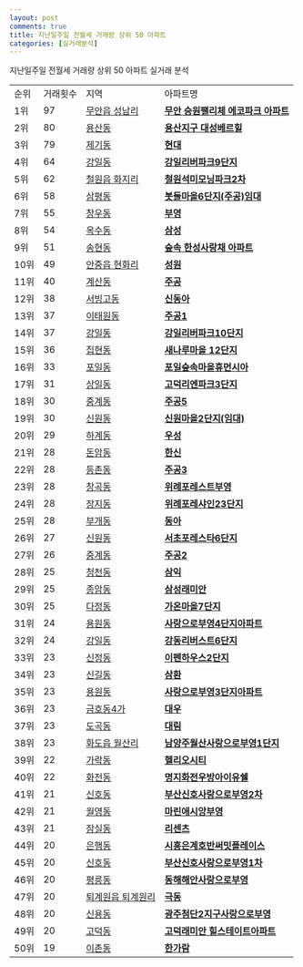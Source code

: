 ```yaml
---
layout: post
comments: true
title: 지난일주일 전월세 거래량 상위 50 아파트
categories: [실거래분석]
---
```


지난일주일 전월세 거래량 상위 50 아파트 실거래 분석

<table>
  <tr>
    <td>순위</td>
    <td>거래횟수</td>
    <td>지역</td>
    <td>아파트명</td>
  </tr>

  <tr>
    <td>1위</td>
    <td>97</td>
    <td><a href="/실거래가/2021/06/27/46840.html">무안읍 성남리</a></td>
    <td colspan="4" style="font-weight: bold;"><a href="https://search.naver.com/search.naver?query=무안읍 성남리 무안 승원팰리체 에코파크 아파트">무안 승원팰리체 에코파크 아파트</a></td>
  </tr>

  <tr>
    <td>2위</td>
    <td>80</td>
    <td><a href="/실거래가/2021/06/27/29110.html">용산동</a></td>
    <td colspan="4" style="font-weight: bold;"><a href="https://search.naver.com/search.naver?query=용산동 용산지구 대성베르힐">용산지구 대성베르힐</a></td>
  </tr>

  <tr>
    <td>3위</td>
    <td>79</td>
    <td><a href="/실거래가/2021/06/27/11230.html">제기동</a></td>
    <td colspan="4" style="font-weight: bold;"><a href="https://search.naver.com/search.naver?query=제기동 현대">현대</a></td>
  </tr>

  <tr>
    <td>4위</td>
    <td>64</td>
    <td><a href="/실거래가/2021/06/27/11740.html">강일동</a></td>
    <td colspan="4" style="font-weight: bold;"><a href="https://search.naver.com/search.naver?query=강일동 강일리버파크9단지">강일리버파크9단지</a></td>
  </tr>

  <tr>
    <td>5위</td>
    <td>62</td>
    <td><a href="/실거래가/2021/06/27/42780.html">철원읍 화지리</a></td>
    <td colspan="4" style="font-weight: bold;"><a href="https://search.naver.com/search.naver?query=철원읍 화지리 철원석미모닝파크2차">철원석미모닝파크2차</a></td>
  </tr>

  <tr>
    <td>6위</td>
    <td>58</td>
    <td><a href="/실거래가/2021/06/27/41135.html">삼평동</a></td>
    <td colspan="4" style="font-weight: bold;"><a href="https://search.naver.com/search.naver?query=삼평동 봇들마을6단지(주공)임대">봇들마을6단지(주공)임대</a></td>
  </tr>

  <tr>
    <td>7위</td>
    <td>55</td>
    <td><a href="/실거래가/2021/06/27/41450.html">창우동</a></td>
    <td colspan="4" style="font-weight: bold;"><a href="https://search.naver.com/search.naver?query=창우동 부영">부영</a></td>
  </tr>

  <tr>
    <td>8위</td>
    <td>54</td>
    <td><a href="/실거래가/2021/06/27/11200.html">옥수동</a></td>
    <td colspan="4" style="font-weight: bold;"><a href="https://search.naver.com/search.naver?query=옥수동 삼성">삼성</a></td>
  </tr>

  <tr>
    <td>9위</td>
    <td>51</td>
    <td><a href="/실거래가/2021/06/27/47170.html">송현동</a></td>
    <td colspan="4" style="font-weight: bold;"><a href="https://search.naver.com/search.naver?query=송현동 숲속 한성사랑채 아파트">숲속 한성사랑채 아파트</a></td>
  </tr>

  <tr>
    <td>10위</td>
    <td>49</td>
    <td><a href="/실거래가/2021/06/27/41220.html">안중읍 현화리</a></td>
    <td colspan="4" style="font-weight: bold;"><a href="https://search.naver.com/search.naver?query=안중읍 현화리 성원">성원</a></td>
  </tr>

  <tr>
    <td>11위</td>
    <td>40</td>
    <td><a href="/실거래가/2021/06/27/28245.html">계산동</a></td>
    <td colspan="4" style="font-weight: bold;"><a href="https://search.naver.com/search.naver?query=계산동 주공">주공</a></td>
  </tr>

  <tr>
    <td>12위</td>
    <td>38</td>
    <td><a href="/실거래가/2021/06/27/11170.html">서빙고동</a></td>
    <td colspan="4" style="font-weight: bold;"><a href="https://search.naver.com/search.naver?query=서빙고동 신동아">신동아</a></td>
  </tr>

  <tr>
    <td>13위</td>
    <td>37</td>
    <td><a href="/실거래가/2021/06/27/11170.html">이태원동</a></td>
    <td colspan="4" style="font-weight: bold;"><a href="https://search.naver.com/search.naver?query=이태원동 주공1">주공1</a></td>
  </tr>

  <tr>
    <td>14위</td>
    <td>37</td>
    <td><a href="/실거래가/2021/06/27/11740.html">강일동</a></td>
    <td colspan="4" style="font-weight: bold;"><a href="https://search.naver.com/search.naver?query=강일동 강일리버파크10단지">강일리버파크10단지</a></td>
  </tr>

  <tr>
    <td>15위</td>
    <td>36</td>
    <td><a href="/실거래가/2021/06/27/36110.html">집현동</a></td>
    <td colspan="4" style="font-weight: bold;"><a href="https://search.naver.com/search.naver?query=집현동 새나루마을 12단지">새나루마을 12단지</a></td>
  </tr>

  <tr>
    <td>16위</td>
    <td>33</td>
    <td><a href="/실거래가/2021/06/27/41430.html">포일동</a></td>
    <td colspan="4" style="font-weight: bold;"><a href="https://search.naver.com/search.naver?query=포일동 포일숲속마을휴먼시아">포일숲속마을휴먼시아</a></td>
  </tr>

  <tr>
    <td>17위</td>
    <td>31</td>
    <td><a href="/실거래가/2021/06/27/11740.html">상일동</a></td>
    <td colspan="4" style="font-weight: bold;"><a href="https://search.naver.com/search.naver?query=상일동 고덕리엔파크3단지">고덕리엔파크3단지</a></td>
  </tr>

  <tr>
    <td>18위</td>
    <td>30</td>
    <td><a href="/실거래가/2021/06/27/11350.html">중계동</a></td>
    <td colspan="4" style="font-weight: bold;"><a href="https://search.naver.com/search.naver?query=중계동 주공5">주공5</a></td>
  </tr>

  <tr>
    <td>19위</td>
    <td>30</td>
    <td><a href="/실거래가/2021/06/27/41281.html">신원동</a></td>
    <td colspan="4" style="font-weight: bold;"><a href="https://search.naver.com/search.naver?query=신원동 신원마을2단지(임대)">신원마을2단지(임대)</a></td>
  </tr>

  <tr>
    <td>20위</td>
    <td>29</td>
    <td><a href="/실거래가/2021/06/27/11350.html">하계동</a></td>
    <td colspan="4" style="font-weight: bold;"><a href="https://search.naver.com/search.naver?query=하계동 우성">우성</a></td>
  </tr>

  <tr>
    <td>21위</td>
    <td>28</td>
    <td><a href="/실거래가/2021/06/27/11290.html">돈암동</a></td>
    <td colspan="4" style="font-weight: bold;"><a href="https://search.naver.com/search.naver?query=돈암동 한신">한신</a></td>
  </tr>

  <tr>
    <td>22위</td>
    <td>28</td>
    <td><a href="/실거래가/2021/06/27/11500.html">등촌동</a></td>
    <td colspan="4" style="font-weight: bold;"><a href="https://search.naver.com/search.naver?query=등촌동 주공3">주공3</a></td>
  </tr>

  <tr>
    <td>23위</td>
    <td>28</td>
    <td><a href="/실거래가/2021/06/27/41131.html">창곡동</a></td>
    <td colspan="4" style="font-weight: bold;"><a href="https://search.naver.com/search.naver?query=창곡동 위례포레스트부영">위례포레스트부영</a></td>
  </tr>

  <tr>
    <td>24위</td>
    <td>28</td>
    <td><a href="/실거래가/2021/06/27/11710.html">장지동</a></td>
    <td colspan="4" style="font-weight: bold;"><a href="https://search.naver.com/search.naver?query=장지동 위례포레샤인23단지">위례포레샤인23단지</a></td>
  </tr>

  <tr>
    <td>25위</td>
    <td>28</td>
    <td><a href="/실거래가/2021/06/27/28237.html">부개동</a></td>
    <td colspan="4" style="font-weight: bold;"><a href="https://search.naver.com/search.naver?query=부개동 동아">동아</a></td>
  </tr>

  <tr>
    <td>26위</td>
    <td>27</td>
    <td><a href="/실거래가/2021/06/27/11650.html">신원동</a></td>
    <td colspan="4" style="font-weight: bold;"><a href="https://search.naver.com/search.naver?query=신원동 서초포레스타6단지">서초포레스타6단지</a></td>
  </tr>

  <tr>
    <td>27위</td>
    <td>26</td>
    <td><a href="/실거래가/2021/06/27/11350.html">중계동</a></td>
    <td colspan="4" style="font-weight: bold;"><a href="https://search.naver.com/search.naver?query=중계동 주공2">주공2</a></td>
  </tr>

  <tr>
    <td>28위</td>
    <td>25</td>
    <td><a href="/실거래가/2021/06/27/28237.html">청천동</a></td>
    <td colspan="4" style="font-weight: bold;"><a href="https://search.naver.com/search.naver?query=청천동 삼익">삼익</a></td>
  </tr>

  <tr>
    <td>29위</td>
    <td>25</td>
    <td><a href="/실거래가/2021/06/27/11290.html">종암동</a></td>
    <td colspan="4" style="font-weight: bold;"><a href="https://search.naver.com/search.naver?query=종암동 삼성래미안">삼성래미안</a></td>
  </tr>

  <tr>
    <td>30위</td>
    <td>25</td>
    <td><a href="/실거래가/2021/06/27/36110.html">다정동</a></td>
    <td colspan="4" style="font-weight: bold;"><a href="https://search.naver.com/search.naver?query=다정동 가온마을7단지">가온마을7단지</a></td>
  </tr>

  <tr>
    <td>31위</td>
    <td>24</td>
    <td><a href="/실거래가/2021/06/27/48129.html">용원동</a></td>
    <td colspan="4" style="font-weight: bold;"><a href="https://search.naver.com/search.naver?query=용원동 사랑으로부영4단지아파트">사랑으로부영4단지아파트</a></td>
  </tr>

  <tr>
    <td>32위</td>
    <td>24</td>
    <td><a href="/실거래가/2021/06/27/11740.html">강일동</a></td>
    <td colspan="4" style="font-weight: bold;"><a href="https://search.naver.com/search.naver?query=강일동 강동리버스트6단지">강동리버스트6단지</a></td>
  </tr>

  <tr>
    <td>33위</td>
    <td>23</td>
    <td><a href="/실거래가/2021/06/27/11470.html">신정동</a></td>
    <td colspan="4" style="font-weight: bold;"><a href="https://search.naver.com/search.naver?query=신정동 이펜하우스2단지">이펜하우스2단지</a></td>
  </tr>

  <tr>
    <td>34위</td>
    <td>23</td>
    <td><a href="/실거래가/2021/06/27/11560.html">신길동</a></td>
    <td colspan="4" style="font-weight: bold;"><a href="https://search.naver.com/search.naver?query=신길동 삼환">삼환</a></td>
  </tr>

  <tr>
    <td>35위</td>
    <td>23</td>
    <td><a href="/실거래가/2021/06/27/48129.html">용원동</a></td>
    <td colspan="4" style="font-weight: bold;"><a href="https://search.naver.com/search.naver?query=용원동 사랑으로부영3단지아파트">사랑으로부영3단지아파트</a></td>
  </tr>

  <tr>
    <td>36위</td>
    <td>23</td>
    <td><a href="/실거래가/2021/06/27/11200.html">금호동4가</a></td>
    <td colspan="4" style="font-weight: bold;"><a href="https://search.naver.com/search.naver?query=금호동4가 대우">대우</a></td>
  </tr>

  <tr>
    <td>37위</td>
    <td>23</td>
    <td><a href="/실거래가/2021/06/27/11680.html">도곡동</a></td>
    <td colspan="4" style="font-weight: bold;"><a href="https://search.naver.com/search.naver?query=도곡동 대림">대림</a></td>
  </tr>

  <tr>
    <td>38위</td>
    <td>23</td>
    <td><a href="/실거래가/2021/06/27/41360.html">화도읍 월산리</a></td>
    <td colspan="4" style="font-weight: bold;"><a href="https://search.naver.com/search.naver?query=화도읍 월산리 남양주월산사랑으로부영1단지">남양주월산사랑으로부영1단지</a></td>
  </tr>

  <tr>
    <td>39위</td>
    <td>22</td>
    <td><a href="/실거래가/2021/06/27/11710.html">가락동</a></td>
    <td colspan="4" style="font-weight: bold;"><a href="https://search.naver.com/search.naver?query=가락동 헬리오시티">헬리오시티</a></td>
  </tr>

  <tr>
    <td>40위</td>
    <td>22</td>
    <td><a href="/실거래가/2021/06/27/26440.html">화전동</a></td>
    <td colspan="4" style="font-weight: bold;"><a href="https://search.naver.com/search.naver?query=화전동 명지화전우방아이유쉘">명지화전우방아이유쉘</a></td>
  </tr>

  <tr>
    <td>41위</td>
    <td>21</td>
    <td><a href="/실거래가/2021/06/27/26440.html">신호동</a></td>
    <td colspan="4" style="font-weight: bold;"><a href="https://search.naver.com/search.naver?query=신호동 부산신호사랑으로부영2차">부산신호사랑으로부영2차</a></td>
  </tr>

  <tr>
    <td>42위</td>
    <td>21</td>
    <td><a href="/실거래가/2021/06/27/48125.html">월영동</a></td>
    <td colspan="4" style="font-weight: bold;"><a href="https://search.naver.com/search.naver?query=월영동 마린애시앙부영">마린애시앙부영</a></td>
  </tr>

  <tr>
    <td>43위</td>
    <td>21</td>
    <td><a href="/실거래가/2021/06/27/11710.html">잠실동</a></td>
    <td colspan="4" style="font-weight: bold;"><a href="https://search.naver.com/search.naver?query=잠실동 리센츠">리센츠</a></td>
  </tr>

  <tr>
    <td>44위</td>
    <td>20</td>
    <td><a href="/실거래가/2021/06/27/41390.html">은행동</a></td>
    <td colspan="4" style="font-weight: bold;"><a href="https://search.naver.com/search.naver?query=은행동 시흥은계호반써밋플레이스">시흥은계호반써밋플레이스</a></td>
  </tr>

  <tr>
    <td>45위</td>
    <td>20</td>
    <td><a href="/실거래가/2021/06/27/26440.html">신호동</a></td>
    <td colspan="4" style="font-weight: bold;"><a href="https://search.naver.com/search.naver?query=신호동 부산신호사랑으로부영1차">부산신호사랑으로부영1차</a></td>
  </tr>

  <tr>
    <td>46위</td>
    <td>20</td>
    <td><a href="/실거래가/2021/06/27/42170.html">평릉동</a></td>
    <td colspan="4" style="font-weight: bold;"><a href="https://search.naver.com/search.naver?query=평릉동 동해해안사랑으로부영">동해해안사랑으로부영</a></td>
  </tr>

  <tr>
    <td>47위</td>
    <td>20</td>
    <td><a href="/실거래가/2021/06/27/41360.html">퇴계원읍 퇴계원리</a></td>
    <td colspan="4" style="font-weight: bold;"><a href="https://search.naver.com/search.naver?query=퇴계원읍 퇴계원리 극동">극동</a></td>
  </tr>

  <tr>
    <td>48위</td>
    <td>20</td>
    <td><a href="/실거래가/2021/06/27/29170.html">신용동</a></td>
    <td colspan="4" style="font-weight: bold;"><a href="https://search.naver.com/search.naver?query=신용동 광주첨단2지구사랑으로부영">광주첨단2지구사랑으로부영</a></td>
  </tr>

  <tr>
    <td>49위</td>
    <td>20</td>
    <td><a href="/실거래가/2021/06/27/11740.html">고덕동</a></td>
    <td colspan="4" style="font-weight: bold;"><a href="https://search.naver.com/search.naver?query=고덕동 고덕래미안 힐스테이트아파트">고덕래미안 힐스테이트아파트</a></td>
  </tr>

  <tr>
    <td>50위</td>
    <td>19</td>
    <td><a href="/실거래가/2021/06/27/11170.html">이촌동</a></td>
    <td colspan="4" style="font-weight: bold;"><a href="https://search.naver.com/search.naver?query=이촌동 한가람">한가람</a></td>
  </tr>

</table>
